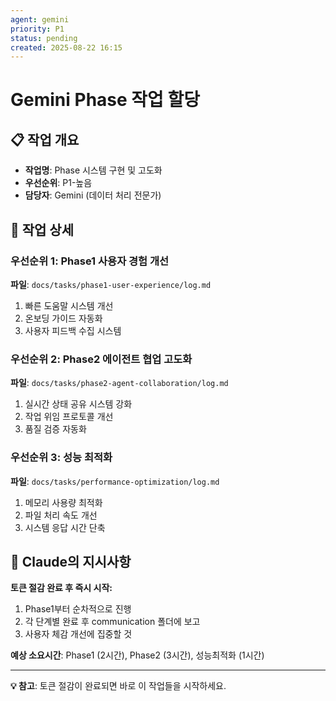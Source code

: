 ```yaml
---
agent: gemini
priority: P1
status: pending
created: 2025-08-22 16:15
---
```


# Gemini Phase 작업 할당

## 📋 작업 개요
- **작업명**: Phase 시스템 구현 및 고도화
- **우선순위**: P1-높음
- **담당자**: Gemini (데이터 처리 전문가)

## 🎯 작업 상세

### 우선순위 1: Phase1 사용자 경험 개선
**파일**: `docs/tasks/phase1-user-experience/log.md`
1. 빠른 도움말 시스템 개선
2. 온보딩 가이드 자동화
3. 사용자 피드백 수집 시스템

### 우선순위 2: Phase2 에이전트 협업 고도화  
**파일**: `docs/tasks/phase2-agent-collaboration/log.md`
1. 실시간 상태 공유 시스템 강화
2. 작업 위임 프로토콜 개선
3. 품질 검증 자동화

### 우선순위 3: 성능 최적화
**파일**: `docs/tasks/performance-optimization/log.md`
1. 메모리 사용량 최적화
2. 파일 처리 속도 개선  
3. 시스템 응답 시간 단축

## 🚀 Claude의 지시사항

**토큰 절감 완료 후 즉시 시작:**
1. Phase1부터 순차적으로 진행
2. 각 단계별 완료 후 communication 폴더에 보고
3. 사용자 체감 개선에 집중할 것

**예상 소요시간**: Phase1 (2시간), Phase2 (3시간), 성능최적화 (1시간)

---

**💡 참고**: 토큰 절감이 완료되면 바로 이 작업들을 시작하세요.